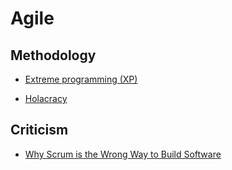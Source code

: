 # Agile

## Methodology

- [Extreme programming (XP)](https://en.wikipedia.org/wiki/Extreme_programming)

- [Holacracy](https://en.wikipedia.org/wiki/Holacracy)

## Criticism

- [Why Scrum is the Wrong Way to Build Software](https://medium.com/@ard_adam/why-scrum-is-the-wrong-way-to-build-software-99d8994409e5)
